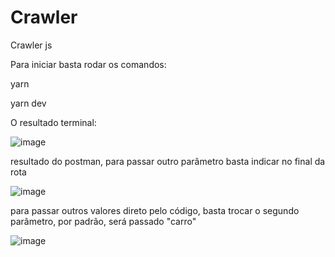 # Crawler
Crawler js

Para iniciar basta rodar os comandos:

 <p>yarn</p>
 
  <p>yarn dev </p>
  
  <p>O resultado terminal:</p>
  
  
  ![image](https://user-images.githubusercontent.com/62247144/105216473-5efb8880-5b31-11eb-905d-ed22832b02c0.png)

<p> resultado do postman, para passar outro parâmetro basta indicar no final da rota </p>
  
  ![image](https://user-images.githubusercontent.com/62247144/105216697-aa159b80-5b31-11eb-8428-878633ee4bcc.png)

  


<p>para passar outros valores direto pelo código, basta trocar o segundo parâmetro, por padrão, será passado "carro" </p>

![image](https://user-images.githubusercontent.com/62247144/105216399-3e333300-5b31-11eb-8a27-8815285f0df6.png)

